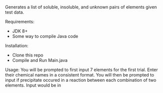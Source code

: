 Generates a list of soluble, insoluble, and unknown pairs of elements given test data.

Requirements:
-  JDK 8+
-  Some way to compile Java code

Installation:
-  Clone this repo
-  Compile and Run Main.java

Usage:
You will be prompted to first input 7 elements for the first trial. Enter their chemical names in a consistent format. You will then be prompted to input if precipitate occured in a reaction between each combination of two elements. Input would be in
